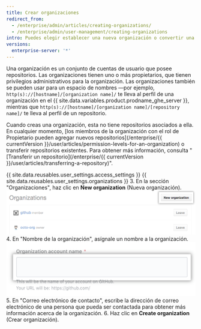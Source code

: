 ```yaml
---
title: Crear organizaciones
redirect_from:
  - /enterprise/admin/articles/creating-organizations/
  - /enterprise/admin/user-management/creating-organizations
intro: Puedes elegir establecer una nueva organización o convertir una cuenta personal existente en una organización.
versions:
  enterprise-server: '*'
---
```


Una organización es un conjunto de cuentas de usuario que posee repositorios. Las organizaciones tienen uno o más propietarios, que tienen privilegios administrativos para la organización. Las organizaciones también se pueden usar para un espacio de nombres —por ejemplo, `http(s)://[hostname]/[organization name]/` te lleva al perfil de una organización en el {{ site.data.variables.product.prodname_ghe_server }}, mientras que `http(s)://[hostname]/[organization name]/[repository name]/` te lleva al perfil de un repositorio.

Cuando creas una organización, esta no tiene repositorios asociados a ella. En cualquier momento, [los miembros de la organización con el rol de Propietario pueden agregar nuevos repositorios](/enterprise/{{ currentVersion }}/user/articles/permission-levels-for-an-organization) o transferir repositorios existentes. Para obtener más información, consulta "[Transferir un repositorio](/enterprise/{{ currentVersion }}/user/articles/transferring-a-repository)".

{{ site.data.reusables.user_settings.access_settings }}
{{ site.data.reusables.user_settings.organizations }}
3. En la sección "Organizaciones", haz clic en **New organization** (Nueva organización). ![Botón de la nueva organización](/assets/images/help/settings/new-org-button.png)
4. En "Nombre de la organización", asígnale un nombre a la organización. ![Nombre de la nueva organización](/assets/images/help/organizations/new-org-name.png)
5. En "Correo electrónico de contacto", escribe la dirección de correo electrónico de una persona que pueda ser contactada para obtener más información acerca de la organización.
6. Haz clic en **Create organization** (Crear organización).
